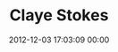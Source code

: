 ---
title: "Claye Stokes"
date: 2012-12-03 17:03:09 00:00
permalink: /tokes
twitter: ""
likes: [1268,1250]
id: 1650
gravatar: "http://www.gravatar.com/avatar/3bc9355423b7940a48f8f61b97f60f1f"
---